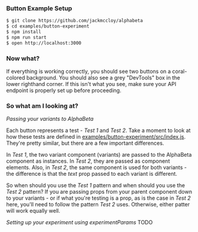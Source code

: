 ### Button Example Setup
```bash
$ git clone https://github.com/jackmccloy/alphabeta
$ cd examples/button-experiment
$ npm install
$ npm run start
$ open http://localhost:3000
```

### Now what?

If everything is working correctly, you should see two buttons on a coral-colored background. You should also see a grey "DevTools" box in the lower righthand corner. If this isn't what you see, make sure your API endpoint is properly set up before proceeding.

### So what am I looking at?

*Passing your variants to AlphaBeta*

Each button represents a test - _Test 1_ and _Test 2_. Take a moment to look at how these tests are defined in [examples/button-experiment/src/index.js](examples/button-experiment/src/index.js). They're pretty similar, but there are a few important differences. 

In _Test 1_, the two variant component (variants) are passed to the AlphaBeta component as instances. In _Test 2_, they are passed as component elements. Also, in _Test 2_, the same component is used for both variants - the difference is that the _text_ prop passed to each variant is different.

So when should you use the _Test 1_ pattern and when should you use the _Test 2_ pattern? If you are passing props from your parent component down to your variants - or if what you're testing is a prop, as is the case in _Test 2_ here, you'll need to follow the pattern _Test 2_ uses. Otherwise, either patter will work equally well.

*Setting up your experiment using experimentParams*
TODO
